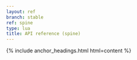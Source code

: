 ```yaml
---
layout: ref
branch: stable
ref: spine
type: lua
title: API reference (spine)
---
```

{% include anchor_headings.html html=content %}